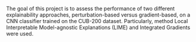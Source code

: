 The goal of this project is to assess the performance of two different explainability approaches, perturbation-based versus gradient-based, on a CNN classifier trained on the CUB-200 dataset. Particularly, method Local Interpretable Model-agnostic Explanations (LIME)  and Integrated Gradients were used.
